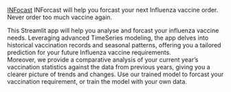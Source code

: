 [INFocast](https://github.com/janduplessis883/project-inforcast/blob/master/images/inforcast-log.png?raw=true)
INForcast will help you forcast your next Influenza vaccine order. Never order too much vaccine again.

This Streamlit app will help you analyse and forcast your influenza vaccine needs. Leveraging advanced TimeSeries modeling, the app delves into historical vaccination records and seasonal patterns, offering you a tailored prediction for your future Influenza vaccine requirements.  
Moreover, we provide a comparative analysis of your current year’s vaccination statistics against the data from previous years, giving you a clearer picture of trends and changes. Use our trained model to forcast your vaccination requirement, or train the model with your own data.


